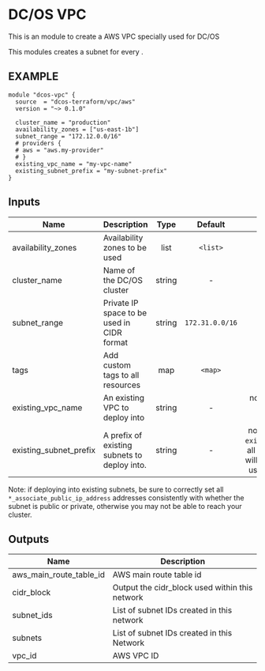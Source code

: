 DC/OS VPC
===========
This is an module to create a AWS VPC specially used for DC/OS

This modules creates a subnet for every .

EXAMPLE
-------
```hcl
module "dcos-vpc" {
  source  = "dcos-terraform/vpc/aws"
  version = "~> 0.1.0"

  cluster_name = "production"
  availability_zones = ["us-east-1b"]
  subnet_range = "172.12.0.0/16"
  # providers {
  # aws = "aws.my-provider"
  # }
  existing_vpc_name = "my-vpc-name"
  existing_subnet_prefix = "my-subnet-prefix"
}
```


## Inputs

| Name | Description | Type | Default | Required |
|------|-------------|:----:|:-----:|:-----:|
| availability_zones | Availability zones to be used | list | `<list>` | no |
| cluster_name | Name of the DC/OS cluster | string | - | yes |
| subnet_range | Private IP space to be used in CIDR format | string | `172.31.0.0/16` | no |
| tags | Add custom tags to all resources | map | `<map>` | no |
| existing_vpc_name | An existing VPC to deploy into | string | - | no (if unset, new VPC will be created) |
| existing_subnet_prefix | A prefix of existing subnets to deploy into. | string | - | no (if unset when `existing_vpc_name`, all subnets in VPC will be selected, so use with caution)

Note: if deploying into existing subnets, be sure to correctly set all `*_associate_public_ip_address` addresses consistently with whether the subnet is public or private, otherwise you may not be able to reach your cluster.
## Outputs

| Name | Description |
|------|-------------|
| aws_main_route_table_id | AWS main route table id |
| cidr_block | Output the cidr_block used within this network |
| subnet_ids | List of subnet IDs created in this network |
| subnets | List of subnet IDs created in this Network |
| vpc_id | AWS VPC ID |
